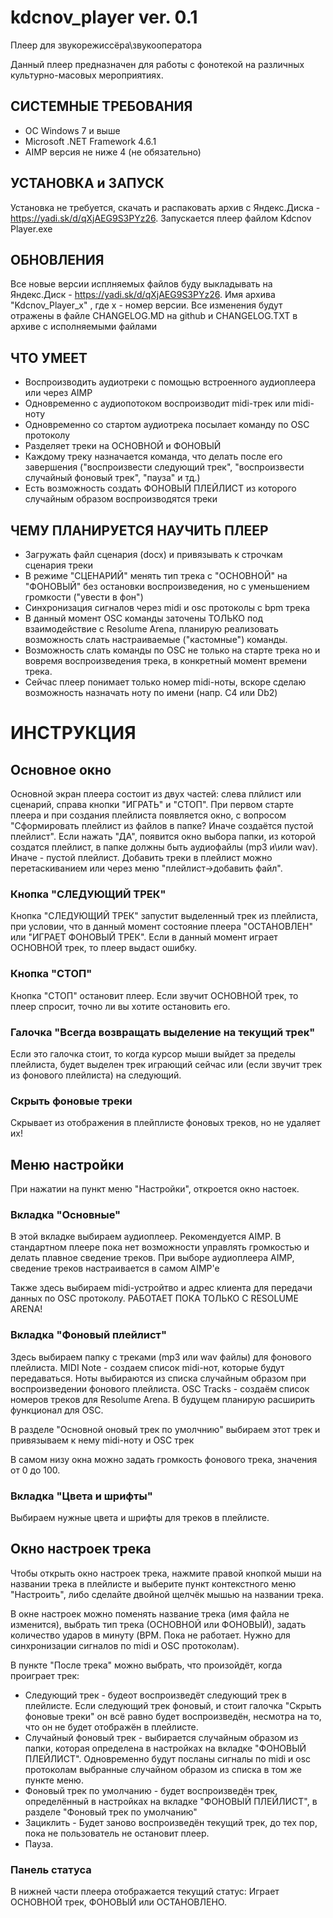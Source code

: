 # kdcnov_player ver. 0.1
Плеер для звукорежиссёра\звукооператора

Данный плеер предназначен для работы с фонотекой на различных культурно-масовых мероприятиях.

## СИСТЕМНЫЕ ТРЕБОВАНИЯ
 - OC Windows 7 и выше
 - Microsoft .NET Framework 4.6.1
 - AIMP версия не ниже 4 (не обязательно) 
 
## УСТАНОВКА и ЗАПУСК
  Установка не требуется, скачать и распаковать архив с Яндекс.Диска - https://yadi.sk/d/qXjAEG9S3PYz26. Запускается плеер файлом Kdcnov Player.exe

## ОБНОВЛЕНИЯ
 Все новые версии исплняемых файлов буду выкладывать на Яндекс.Диск - https://yadi.sk/d/qXjAEG9S3PYz26. Имя архива 
 "Kdcnov_Player_x" , где x - номер версии. Все изменения будут отражены в файле CHANGELOG.MD на github и CHANGELOG.TXT в архиве с исполняемыми файлами

## ЧТО УМЕЕТ
* Воспроизводить аудиотреки с помощью встроенного аудиоплеера или через AIMP
* Одновременно с аудиопотоком воспроизводит midi-трек или midi-ноту
* Одновременно со стартом аудиотрека посылает команду по OSC протоколу
* Разделяет треки на ОСНОВНОЙ и ФОНОВЫЙ
* Каждому треку назначается команда, что делать после его завершения ("воспроизвести следующий трек",
"воспроизвести случайный фоновый трек", "пауза" и тд.)
* Есть возможность создать ФОНОВЫЙ ПЛЕЙЛИСТ из которого случайным образом воспроизводятся треки 

## ЧЕМУ ПЛАНИРУЕТСЯ НАУЧИТЬ ПЛЕЕР
* Загружать файл сценария (docx) и привязывать к строчкам сценария треки
* В режиме "СЦЕНАРИЙ" менять тип трека с "ОСНОВНОЙ" на "ФОНОВЫЙ" без остановки воспроизведения, 
но с уменьшением громкости ("увести в фон")
* Синхронизация сигналов через midi и osc протоколы с bpm трека
* В данный момент OSC команды заточены ТОЛЬКО под взаимодействие с Resolume Arena, планирую реализовать возможность
слать настраиваемые ("кастомные") команды. 
* Возможность слать команды по OSC не только на старте трека но и вовремя воспроизведения трека,
в конкретный момент времени трека.
* Сейчас плеер понимает только номер midi-ноты, вскоре сделаю возможность назначать ноту по имени (напр. C4 или Db2)

# ИНСТРУКЦИЯ

## Основное окно
  Основной экран плеера состоит из двух частей: слева плйлист или сценарий, справа кнопки "ИГРАТЬ" и "СТОП". При первом старте плеера и при создания плейлиста появляется окно, с вопросом "Сформировать плейлист из файлов в папке? Иначе создаётся пустой плейлист". Если нажать "ДА", появится окно выбора папки, из которой создатся плейлист, в папке должны быть аудиофайлы (mp3 и\или wav). Иначе - пустой плейлист. Добавить треки в плейлист можно перетаскиванием или через меню "плейлист->добавить файл".

### Кнопка "СЛЕДУЮЩИЙ ТРЕК"
  Кнопка "СЛЕДУЮЩИЙ ТРЕК" запустит выделенный трек из плейлиста, при условии, что в данный момент состояние плеера "ОСТАНОВЛЕН" или "ИГРАЕТ ФОНОВЫЙ ТРЕК". Если в данный момент играет ОСНОВНОЙ трек, то плеер выдаст ошибку.

### Кнопка "СТОП"
  Кнопка "СТОП" остановит плеер. Если звучит ОСНОВНОЙ трек, то плеер спросит, точно ли вы хотите остановить его.

### Галочка "Всегда возвращать выделение на текущий трек"
  Если это галочка стоит, то когда курсор мыши выйдет за пределы плейлиста, будет выделен трек играющий сейчас или (если звучит трек из фонового плейлиста) на следующий.
  
### Скрыть фоновые треки
  Скрывает из отображения в плейплисте фоновых треков, но не удаляет их!
  
## Меню настройки
  При нажатии на пункт меню "Настройки", откроется окно настоек.
  
### Вкладка "Основные"
  В этой вкладке выбираем аудиоплеер. Рекомендуется AIMP. В стандартном плеере пока нет возможности управлять громкостью и делать плавное сведение треков. При выборе аудиоплеера AIMP, сведение треков настраивается в самом AIMP'e
  
  Также здесь выбираем midi-устройтво и адрес клиента для передачи данных по OSC протоколу. РАБОТАЕТ ПОКА ТОЛЬКО С RESOLUME ARENA!
  
### Вкладка "Фоновый плейлист"
  Здесь выбираем папку с треками (mp3 или wav файлы) для фонового плейлиста.
  MIDI Note - создаем список midi-нот, которые будут передаваться. Ноты выбираются из списка случайным образом при воспроизведении фонового плейлиста.
  OSC Tracks - создаём список номеров треков для Resolume Arena. В будущем планирую расширить функционал для OSC.
  
  
  В разделе "Основной оновый трек по умолчнию" выбираем этот трек и привязываем к нему midi-ноту и OSC трек
  
  
  В самом низу окна можно задать громкость фонового трека, значения от 0 до 100.
  
  
### Вкладка "Цвета и шрифты"
  Выбираем нужные цвета и шрифты для треков в плейлисте.
  
  
## Окно настроек трека
  Чтобы открыть окно настроек трека, нажмите правой кнопкой мыши на названии трека в плейлисте и выберите пункт контекстного меню "Настроить", либо сделайте двойной щелчёк мышью на названии трека.
  
  
  В окне настроек можно поменять название трека (имя файла не изменится), выбрать тип трека (ОСНОВНОЙ или ФОНОВЫЙ), 
задать количество ударов в минуту (BPM. Пока не работает. Нужно для синхронизации сигналов по midi и OSC протоколам).


  В пункте "После трека" можно выбрать, что произойдёт, когда проиграет трек:
  
  
* Следующий трек - будеот воспроизведёт следующий трек в плейлисте. Если следующий трек фоновый, и стоит галочка "Скрыть фоновые треки" он всё равно будет воспроизведён, несмотра на то, что он не будет отображён в плейлисте.
* Случайный фоновый трек - выбирается случайным образом из папки, которая определена в настройках на вкладке "ФОНОВЫЙ ПЛЕЙЛИСТ". Одновременно будут посланы сигналы по midi и osc протоколам выбранные случайном образом из списка в том же пункте меню.
* Фоновый трек по умолчанию - будет воспроизведён трек, определённый в настройках на вкладке "ФОНОВЫЙ ПЛЕЙЛИСТ", в разделе "Фоновый трек по умолчанию"
* Зациклить - Будет заново воспроизведён текущий трек, до тех пор, пока не пользователь не остановит плеер.
* Пауза.

### Панель статуса
  В нижней части плеера отображается текущий статус: Играет ОСНОВНОЙ трек, ФОНОВЫЙ или ОСТАНОВЛЕНО.
   
  
  





